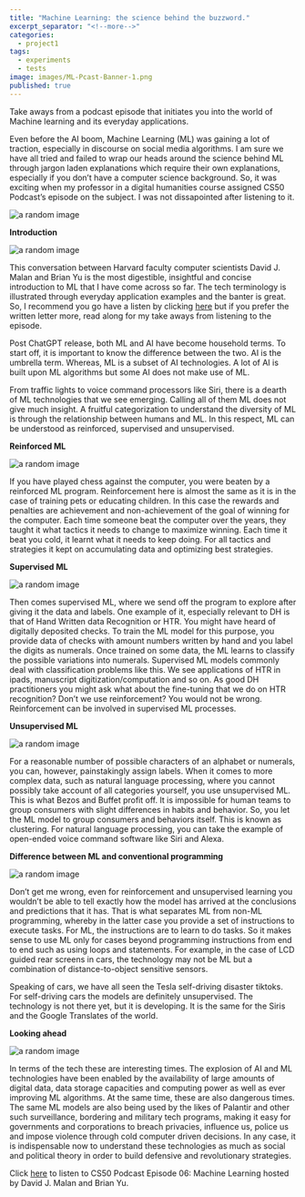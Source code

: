 ```yaml
---
title: "Machine Learning: the science behind the buzzword."
excerpt_separator: "<!--more-->"
categories:
  - project1
tags:
  - experiments
  - tests
image: images/ML-Pcast-Banner-1.png
published: true
---
```


Take aways from a podcast episode that initiates you into the world of Machine learning and its everyday applications.
<!--more-->

Even before the AI boom, Machine Learning (ML) was gaining a lot of traction,
especially in discourse on social media algorithms. I am sure we have all tried 
and failed to wrap our heads around the science behind ML through jargon laden
explanations which require their own explanations, especially if you don’t have a 
computer science background. So, it was exciting when my professor in a digital humanities course 
assigned CS50 Podcast’s episode on the subject. I was not dissapointed after listening to it.


![a random image]({{site.baseurl}}images/ML-Pcast-Summary-1.webp)




**Introduction**


![a random image]({{site.baseurl}}images/ML-Pcast-Summary-2.webp)


This conversation between Harvard faculty computer scientists David J. Malan and Brian Yu is 
the most digestible, insightful and concise introduction to ML that I have come across so far. 
The tech terminology is illustrated through everyday application examples and the banter is great. 
So, I recommend you go have a listen by clicking [here](https://open.spotify.com/episode/2ppGzcN7KjeRRDGafyluDb?si=52824ea4ac5446f2&nd=1&dlsi=5583055a75164d3d) 
but if you prefer the written letter more, read along for my 
take aways from listening to the episode.


Post ChatGPT release, both ML and AI have become household terms. To start off, it is important to 
know the difference between the two. AI is the umbrella term. Whereas, ML is a subset of AI technologies. 
A lot of AI is built upon ML algorithms but some AI does not make use of ML.


From traffic lights to voice command processors like Siri, there is a dearth of ML technologies 
that we see emerging. Calling all of them ML does not give much insight. A fruitful categorization 
to understand the diversity of ML is through the relationship between humans and ML. 
In this respect, ML can be understood as reinforced, supervised and unsupervised.


**Reinforced ML**


![a random image]({{site.baseurl}}images/ML-Pcast-Summary-3.webp)


If you have played chess against the computer, you were beaten by a reinforced ML program. 
Reinforcement here is almost the same as it is in the case of training pets or educating children. 
In this case the rewards and penalties are achievement and non-achievement of the goal of winning 
for the computer. Each time someone beat the computer over the years, they taught it what tactics 
it needs to change to maximize winning. Each time it beat you cold, it learnt what it needs to keep doing. 
For all tactics and strategies it kept on accumulating data and optimizing best strategies.


**Supervised ML**


![a random image]({{site.baseurl}}images/ML-Pcast-Summary-4.jpg)


Then comes supervised ML, where we send off the program to explore after giving it the data and labels. 
One example of it, especially relevant to DH is that of Hand Written data Recognition or HTR. 
You might have heard of digitally deposited checks. To train the ML model for this purpose, 
you provide data of checks with amount numbers written by hand and you label the digits as numerals. 
Once trained on some data, the ML learns to classify the possible variations into numerals. 
Supervised ML models commonly deal with classification problems like this. 
We see applications of HTR in ipads, manuscript digitization/computation and so on. 
As good DH practitioners you might ask what about the fine-tuning that we do on HTR recognition? 
Don’t we use reinforcement? You would not be wrong. Reinforcement can be involved in supervised ML processes.


**Unsupervised ML**


![a random image]({{site.baseurl}}images/ML-Pcast-Summary-5.webp)


For a reasonable number of possible characters of an alphabet or numerals, you can, however, painstakingly assign labels. 
When it comes to more complex data, such as natural language processing, where you cannot possibly take account of all 
categories yourself, you use unsupervised ML. This is what Bezos and Buffet profit off. 
It is impossible for human teams to group consumers with slight differences in habits and behavior. 
So, you let the ML model to group consumers and behaviors itself. This is known as clustering. For natural language processing, 
you can take the example of open-ended voice command software like Siri and Alexa.


**Difference between ML and conventional programming**


![a random image]({{site.baseurl}}images/ML-Pcast-Summary-6.png)


Don’t get me wrong, even for reinforcement and unsupervised learning you wouldn’t be able to tell exactly how the model has 
arrived at the conclusions and predictions that it has. That is what separates ML from non-ML programming, whereby in the 
latter case you provide a set of instructions to execute tasks. For ML, the instructions are to learn to do tasks. 
So it makes sense to use ML only for cases beyond programming instructions from end to end such as using loops and statements. 
For example, in the case of LCD guided rear screens in cars, the technology may not be ML but a combination of 
distance-to-object sensitive sensors.


Speaking of cars, we have all seen the Tesla self-driving disaster tiktoks. 
For self-driving cars the models are definitely unsupervised. The technology is not there yet, but it is developing. 
It is the same for the Siris and the Google Translates of the world.


**Looking ahead**


![a random image]({{site.baseurl}}images/ML-Pcast-Summary-7.webp)


In terms of the tech these are interesting times. The explosion of AI and ML technologies have been enabled by the availability 
of large amounts of digital data, data storage capacities and computing power as well as ever improving ML algorithms. 
At the same time, these are also dangerous times. The same ML models are also being used by the likes of Palantir and other 
such surveillance, bordering and military tech programs, making it easy for governments and corporations to breach privacies, 
influence us, police us and impose violence through cold computer driven decisions. In any case, it is indispensable now to 
understand these technologies as much as social and political theory in order to build defensive and revolutionary strategies.


Click [here](https://open.spotify.com/episode/2ppGzcN7KjeRRDGafyluDb?si=52824ea4ac5446f2&nd=1&dlsi=5583055a75164d3d) to listen to CS50 Podcast Episode 06: Machine Learning hosted by David J. Malan and Brian Yu.
